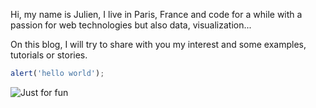 Hi, my name is Julien, I live in Paris, France and code for a while with a passion for web technologies but also data, visualization...

On this blog, I will try to share with you my interest and some examples, tutorials or stories.

```javascript
alert('hello world');
```

![Just for fun](/images/posts/pexels-photo.jpg)